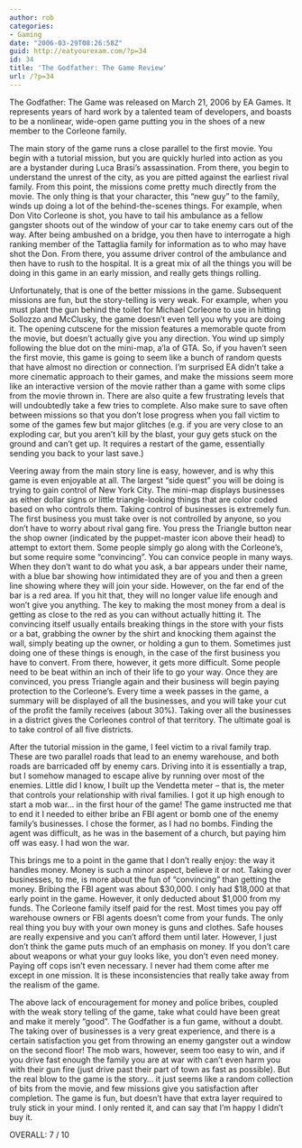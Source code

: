 ```yaml
---
author: rob
categories:
- Gaming
date: "2006-03-29T08:26:58Z"
guid: http://eatyourexam.com/?p=34
id: 34
title: 'The Godfather: The Game Review'
url: /?p=34
---
```

The Godfather: The Game was released on March 21, 2006 by EA Games. It represents years of hard work by a talented team of developers, and boasts to be a nonlinear, wide-open game putting you in the shoes of a new member to the Corleone family.

The main story of the game runs a close parallel to the first movie. You begin with a tutorial mission, but you are quickly hurled into action as you are a bystander during Luca Brasi’s assassination. From there, you begin to understand the unrest of the city, as you are pitted against the earliest rival family. From this point, the missions come pretty much directly from the movie. The only thing is that your character, this “new guy” to the family, winds up doing a lot of the behind-the-scenes things. For example, when Don Vito Corleone is shot, you have to tail his ambulance as a fellow gangster shoots out of the window of your car to take enemy cars out of the way. After being ambushed on a bridge, you then have to interrogate a high ranking member of the Tattaglia family for information as to who may have shot the Don. From there, you assume driver control of the ambulance and then have to rush to the hospital. It is a great mix of all the things you will be doing in this game in an early mission, and really gets things rolling.

Unfortunately, that is one of the better missions in the game. Subsequent missions are fun, but the story-telling is very weak. For example, when you must plant the gun behind the toilet for Michael Corleone to use in hitting Sollozzo and McClusky, the game doesn’t even tell you why you are doing it. The opening cutscene for the mission features a memorable quote from the movie, but doesn’t actually give you any direction. You wind up simply following the blue dot on the mini-map, a’la of GTA. So, if you haven’t seen the first movie, this game is going to seem like a bunch of random quests that have almost no direction or connection. I’m surprised EA didn’t take a more cinematic approach to their games, and make the missions seem more like an interactive version of the movie rather than a game with some clips from the movie thrown in. There are also quite a few frustrating levels that will undoubtedly take a few tries to complete. Also make sure to save often between missions so that you don’t lose progress when you fall victim to some of the games few but major glitches (e.g. if you are very close to an exploding car, but you aren’t kill by the blast, your guy gets stuck on the ground and can’t get up. It requires a restart of the game, essentially sending you back to your last save.)

Veering away from the main story line is easy, however, and is why this game is even enjoyable at all. The largest “side quest” you will be doing is trying to gain control of New York City. The mini-map displays businesses as either dollar signs or little triangle-looking things that are color coded based on who controls them. Taking control of businesses is extremely fun. The first business you must take over is not controlled by anyone, so you don’t have to worry about rival gang fire. You press the Triangle button near the shop owner (indicated by the puppet-master icon above their head) to attempt to extort them. Some people simply go along with the Corleone’s, but some require some “convincing”. You can convice people in many ways. When they don’t want to do what you ask, a bar appears under their name, with a blue bar showing how intimidated they are of you and then a green line showing where they will join your side. However, on the far end of the bar is a red area. If you hit that, they will no longer value life enough and won’t give you anything. The key to making the most money from a deal is getting as close to the red as you can without actually hitting it. The convincing itself usually entails breaking things in the store with your fists or a bat, grabbing the owner by the shirt and knocking them against the wall, simply beating up the owner, or holding a gun to them. Sometimes just doing one of these things is enough, in the case of the first business you have to convert. From there, however, it gets more difficult. Some people need to be beat within an inch of their life to go your way. Once they are convinced, you press Triangle again and their business will begin paying protection to the Corleone’s. Every time a week passes in the game, a summary will be displayed of all the businesses, and you will take your cut of the profit the family receives (about 30%). Taking over all the businesses in a district gives the Corleones control of that territory. The ultimate goal is to take control of all five districts.

After the tutorial mission in the game, I feel victim to a rival family trap. These are two parallel roads that lead to an enemy warehouse, and both roads are barricaded off by enemy cars. Driving into it is essentially a trap, but I somehow managed to escape alive by running over most of the enemies. Little did I know, I built up the Vendetta meter – that is, the meter that controls your relationship with rival families. I got it up high enough to start a mob war… in the first hour of the game! The game instructed me that to end it I needed to either bribe an FBI agent or bomb one of the enemy family’s businesses. I chose the former, as I had no bombs. Finding the agent was difficult, as he was in the basement of a church, but paying him off was easy. I had won the war.

This brings me to a point in the game that I don’t really enjoy: the way it handles money. Money is such a minor aspect, believe it or not. Taking over businesses, to me, is more about the fun of “convincing” than getting the money. Bribing the FBI agent was about $30,000. I only had $18,000 at that early point in the game. However, it only deducted about $1,000 from my funds. The Corleone family itself paid for the rest. Most times you pay off warehouse owners or FBI agents doesn’t come from your funds. The only real thing you buy with your own money is guns and clothes. Safe houses are really expensive and you can’t afford them until later. However, I just don’t think the game puts much of an emphasis on money. If you don’t care about weapons or what your guy looks like, you don’t even need money. Paying off cops isn’t even necessary. I never had them come after me except in one mission. It is these inconsistencies that really take away from the realism of the game.

The above lack of encouragement for money and police bribes, coupled with the weak story telling of the game, take what could have been great and make it merely “good”. The Godfather is a fun game, without a doubt. The taking over of businesses is a very great experience, and there is a certain satisfaction you get from throwing an enemy gangster out a window on the second floor! The mob wars, however, seem too easy to win, and if you drive fast enough the family you are at war with can’t even harm you with their gun fire (just drive past their part of town as fast as possible). But the real blow to the game is the story… it just seems like a random collection of bits from the movie, and few missions give you satisfaction after completion. The game is fun, but doesn’t have that extra layer required to truly stick in your mind. I only rented it, and can say that I’m happy I didn’t buy it.

OVERALL: 7 / 10